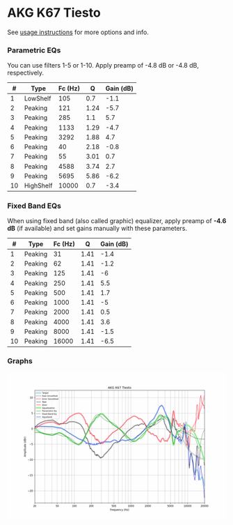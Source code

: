 # AKG K67 Tiesto
See [usage instructions](https://github.com/jaakkopasanen/AutoEq#usage) for more options and info.

### Parametric EQs
You can use filters 1-5 or 1-10. Apply preamp of -4.8 dB or -4.8 dB, respectively.

|   # | Type      |   Fc (Hz) |    Q |   Gain (dB) |
|-----|-----------|-----------|------|-------------|
|   1 | LowShelf  |       105 | 0.7  |        -1.1 |
|   2 | Peaking   |       121 | 1.24 |        -5.7 |
|   3 | Peaking   |       285 | 1.1  |         5.7 |
|   4 | Peaking   |      1133 | 1.29 |        -4.7 |
|   5 | Peaking   |      3292 | 1.88 |         4.7 |
|   6 | Peaking   |        40 | 2.18 |        -0.8 |
|   7 | Peaking   |        55 | 3.01 |         0.7 |
|   8 | Peaking   |      4588 | 3.74 |         2.7 |
|   9 | Peaking   |      5695 | 5.86 |        -6.2 |
|  10 | HighShelf |     10000 | 0.7  |        -3.4 |

### Fixed Band EQs
When using fixed band (also called graphic) equalizer, apply preamp of **-4.6 dB** (if available) and set gains manually with these parameters.

|   # | Type    |   Fc (Hz) |    Q |   Gain (dB) |
|-----|---------|-----------|------|-------------|
|   1 | Peaking |        31 | 1.41 |        -1.4 |
|   2 | Peaking |        62 | 1.41 |        -1.2 |
|   3 | Peaking |       125 | 1.41 |        -6   |
|   4 | Peaking |       250 | 1.41 |         5.5 |
|   5 | Peaking |       500 | 1.41 |         1.7 |
|   6 | Peaking |      1000 | 1.41 |        -5   |
|   7 | Peaking |      2000 | 1.41 |         0.5 |
|   8 | Peaking |      4000 | 1.41 |         3.6 |
|   9 | Peaking |      8000 | 1.41 |        -1.5 |
|  10 | Peaking |     16000 | 1.41 |        -6.5 |

### Graphs
![](./AKG%20K67%20Tiesto.png)
